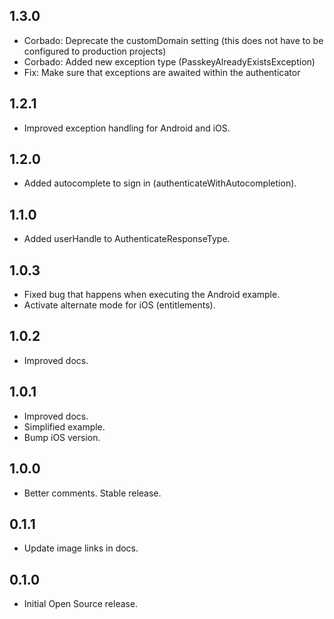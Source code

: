 ## 1.3.0
* Corbado: Deprecate the customDomain setting (this does not have to be configured to production projects)
* Corbado: Added new exception type (PasskeyAlreadyExistsException)
* Fix: Make sure that exceptions are awaited within the authenticator

## 1.2.1

* Improved exception handling for Android and iOS.

## 1.2.0

* Added autocomplete to sign in (authenticateWithAutocompletion). 

## 1.1.0

* Added userHandle to AuthenticateResponseType.

## 1.0.3

* Fixed bug that happens when executing the Android example.
* Activate alternate mode for iOS (entitlements).

## 1.0.2

* Improved docs.

## 1.0.1

* Improved docs.
* Simplified example.
* Bump iOS version.

## 1.0.0

* Better comments. Stable release.

## 0.1.1

* Update image links in docs.

## 0.1.0

* Initial Open Source release.
